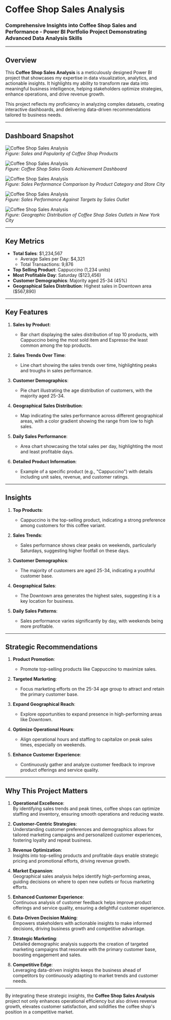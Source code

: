 # **Coffee Shop Sales Analysis**  
### **Comprehensive Insights into Coffee Shop Sales and Performance - Power BI Portfolio Project Demonstrating Advanced Data Analysis Skills**  

---

## **Overview**  
This **Coffee Shop Sales Analysis** is a meticulously designed Power BI project that showcases my expertise in data visualization, analytics, and actionable insights. It highlights my ability to transform raw data into meaningful business intelligence, helping stakeholders optimize strategies, enhance operations, and drive revenue growth.  

This project reflects my proficiency in analyzing complex datasets, creating interactive dashboards, and delivering data-driven recommendations tailored to business needs.

---

## **Dashboard Snapshot**  

![Coffee Shop Sales Analysis](Images/Image_01.png)  
*Figure: Sales and Popularity of Coffee Shop Products*  

![Coffee Shop Sales Analysis](Images/Image_02.png)  
*Figure: Coffee Shop Sales Goals Achievement Dashboard*  

![Coffee Shop Sales Analysis](Images/Image_03.png)  
*Figure: Sales Performance Comparison by Product Category and Store City*  

![Coffee Shop Sales Analysis](Images/Image_04.png)  
*Figure: Sales Performance Against Targets by Sales Outlet*  

![Coffee Shop Sales Analysis](Images/Image_05.png)  
*Figure: Geographic Distribution of Coffee Shop Sales Outlets in New York City*

---

## **Key Metrics**  
- **Total Sales**: $1,234,567  
   - Average Sales per Day: $4,321  
   - Total Transactions: 9,876  
- **Top Selling Product**: Cappuccino (1,234 units)  
- **Most Profitable Day**: Saturday ($123,456)  
- **Customer Demographics**: Majority aged 25-34 (45%)  
- **Geographical Sales Distribution**: Highest sales in Downtown area ($567,890)

---

## **Key Features**  

1. **Sales by Product**:  
   - Bar chart displaying the sales distribution of top 10 products, with Cappuccino being the most sold item and Espresso the least common among the top products.

2. **Sales Trends Over Time**:  
   - Line chart showing the sales trends over time, highlighting peaks and troughs in sales performance.

3. **Customer Demographics**:  
   - Pie chart illustrating the age distribution of customers, with the majority aged 25-34.

4. **Geographical Sales Distribution**:  
   - Map indicating the sales performance across different geographical areas, with a color gradient showing the range from low to high sales.

5. **Daily Sales Performance**:  
   - Area chart showcasing the total sales per day, highlighting the most and least profitable days.

6. **Detailed Product Information**:  
   - Example of a specific product (e.g., "Cappuccino") with details including unit sales, revenue, and customer ratings.

---

## **Insights**  

1. **Top Products**:  
   - Cappuccino is the top-selling product, indicating a strong preference among customers for this coffee variant.

2. **Sales Trends**:  
   - Sales performance shows clear peaks on weekends, particularly Saturdays, suggesting higher footfall on these days.

3. **Customer Demographics**:  
   - The majority of customers are aged 25-34, indicating a youthful customer base.

4. **Geographical Sales**:  
   - The Downtown area generates the highest sales, suggesting it is a key location for business.

5. **Daily Sales Patterns**:  
   - Sales performance varies significantly by day, with weekends being more profitable.

---

## **Strategic Recommendations**  

1. **Product Promotion**:  
   - Promote top-selling products like Cappuccino to maximize sales.

2. **Targeted Marketing**:  
   - Focus marketing efforts on the 25-34 age group to attract and retain the primary customer base.

3. **Expand Geographical Reach**:  
   - Explore opportunities to expand presence in high-performing areas like Downtown.

4. **Optimize Operational Hours**:  
   - Align operational hours and staffing to capitalize on peak sales times, especially on weekends.

5. **Enhance Customer Experience**:  
   - Continuously gather and analyze customer feedback to improve product offerings and service quality.

---

## **Why This Project Matters**  
1. **Operational Excellence**:  
   By identifying sales trends and peak times, coffee shops can optimize staffing and inventory, ensuring smooth operations and reducing waste.

2. **Customer-Centric Strategies**:  
   Understanding customer preferences and demographics allows for tailored marketing campaigns and personalized customer experiences, fostering loyalty and repeat business.

3. **Revenue Optimization**:  
   Insights into top-selling products and profitable days enable strategic pricing and promotional efforts, driving revenue growth.

4. **Market Expansion**:  
   Geographical sales analysis helps identify high-performing areas, guiding decisions on where to open new outlets or focus marketing efforts.

5. **Enhanced Customer Experience**:  
   Continuous analysis of customer feedback helps improve product offerings and service quality, ensuring a delightful customer experience.

6. **Data-Driven Decision Making**:  
   Empowers stakeholders with actionable insights to make informed decisions, driving business growth and competitive advantage.

7. **Strategic Marketing**:  
   Detailed demographic analysis supports the creation of targeted marketing campaigns that resonate with the primary customer base, boosting engagement and sales.

8. **Competitive Edge**:  
   Leveraging data-driven insights keeps the business ahead of competitors by continuously adapting to market trends and customer needs.

---

By integrating these strategic insights, the **Coffee Shop Sales Analysis** project not only enhances operational efficiency but also drives revenue growth, elevates customer satisfaction, and solidifies the coffee shop's position in a competitive market.
